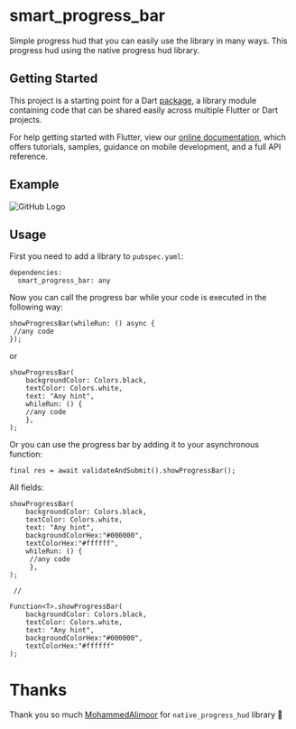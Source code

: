 # smart_progress_bar

Simple progress hud that you can easily use the library in many ways. This progress hud
using the native progress hud library.

## Getting Started

This project is a starting point for a Dart
[package](https://flutter.dev/developing-packages/),
a library module containing code that can be shared easily across
multiple Flutter or Dart projects.

For help getting started with Flutter, view our
[online documentation](https://flutter.dev/docs), which offers tutorials,
samples, guidance on mobile development, and a full API reference.

## Example

![GitHub Logo](https://github.com/followthemoney1/smart_progress_bar/blob/master/g.gif?raw=true)

## Usage

First you need to add a library to `pubspec.yaml`:
```
dependencies:
  smart_progress_bar: any
```


Now you can call the progress bar while your code is executed in the following way:
```
showProgressBar(whileRun: () async {
 //any code
});
```

or

```
showProgressBar(
    backgroundColor: Colors.black,
    textColor: Colors.white,
    text: "Any hint",
    whileRun: () {
    //any code
    },
);
```


Or you can use the progress bar by adding it to your asynchronous function:
```
final res = await validateAndSubmit().showProgressBar();
```


All fields:
```
showProgressBar(
    backgroundColor: Colors.black,
    textColor: Colors.white,
    text: "Any hint",
    backgroundColorHex:"#000000",
    textColorHex:"#ffffff",
    whileRun: () {
     //any code
     },
);

 //

Function<T>.showProgressBar(
    backgroundColor: Colors.black,
    textColor: Colors.white,
    text: "Any hint",
    backgroundColorHex:"#000000",
    textColorHex:"#ffffff"
);
```


# Thanks

Thank you so much [MohammedAlimoor](https://pub.dev/packages/native_progress_hud) for `native_progress_hud` library 🙂